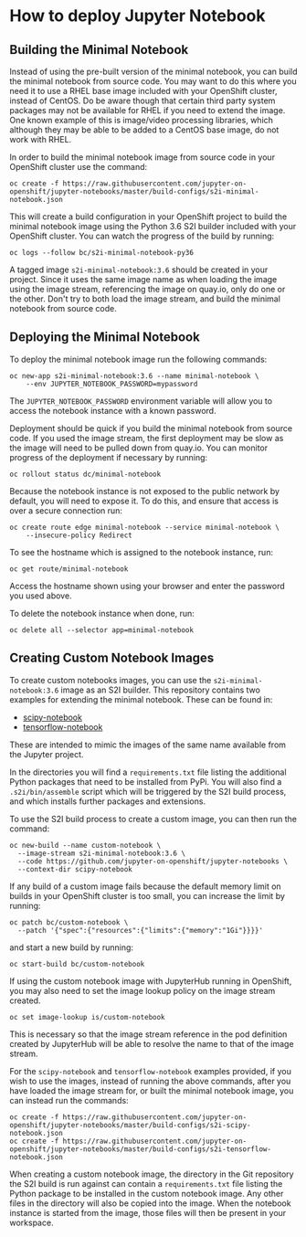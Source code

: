 # How to deploy Jupyter Notebook #

Building the Minimal Notebook
-----------------------------

Instead of using the pre-built version of the minimal notebook, you can build the minimal notebook from source code. You may want to do this where you need it to use a RHEL base image included with your OpenShift cluster, instead of CentOS. Do be aware though that certain third party system packages may not be available for RHEL if you need to extend the image. One known example of this is image/video processing libraries, which although they may be able to be added to a CentOS base image, do not work with RHEL.

In order to build the minimal notebook image from source code in your OpenShift cluster use the command:

```
oc create -f https://raw.githubusercontent.com/jupyter-on-openshift/jupyter-notebooks/master/build-configs/s2i-minimal-notebook.json
```

This will create a build configuration in your OpenShift project to build the minimal notebook image using the Python 3.6 S2I builder included with your OpenShift cluster. You can watch the progress of the build by running:

```
oc logs --follow bc/s2i-minimal-notebook-py36
```

A tagged image ``s2i-minimal-notebook:3.6`` should be created in your project. Since it uses the same image name as when loading the image using the image stream, referencing the image on quay.io, only do one or the other. Don't try to both load the image stream, and build the minimal notebook from source code.

Deploying the Minimal Notebook
------------------------------

To deploy the minimal notebook image run the following commands:

```
oc new-app s2i-minimal-notebook:3.6 --name minimal-notebook \
    --env JUPYTER_NOTEBOOK_PASSWORD=mypassword
```

The ``JUPYTER_NOTEBOOK_PASSWORD`` environment variable will allow you to access the notebook instance with a known password.

Deployment should be quick if you build the minimal notebook from source code. If you used the image stream, the first deployment may be slow as the image will need to be pulled down from quay.io. You can monitor progress of the deployment if necessary by running:

```
oc rollout status dc/minimal-notebook
```

Because the notebook instance is not exposed to the public network by default, you will need to expose it. To do this, and ensure that access is over a secure connection run:

```
oc create route edge minimal-notebook --service minimal-notebook \
    --insecure-policy Redirect
```

To see the hostname which is assigned to the notebook instance, run:

```
oc get route/minimal-notebook
```

Access the hostname shown using your browser and enter the password you used above.

To delete the notebook instance when done, run:

```
oc delete all --selector app=minimal-notebook
```

Creating Custom Notebook Images
-------------------------------

To create custom notebooks images, you can use the ``s2i-minimal-notebook:3.6`` image as an S2I builder. This repository contains two examples for extending the minimal notebook. These can be found in:

* [scipy-notebook](./scipy-notebook)
* [tensorflow-notebook](./tensorflow-notebook)

These are intended to mimic the images of the same name available from the Jupyter project.

In the directories you will find a ``requirements.txt`` file listing the additional Python packages that need to be installed from PyPi. You will also find a ``.s2i/bin/assemble`` script which will be triggered by the S2I build process, and which installs further packages and extensions.

To use the S2I build process to create a custom image, you can then run the command:

```
oc new-build --name custom-notebook \
  --image-stream s2i-minimal-notebook:3.6 \
  --code https://github.com/jupyter-on-openshift/jupyter-notebooks \
  --context-dir scipy-notebook
```

If any build of a custom image fails because the default memory limit on builds in your OpenShift cluster is too small, you can increase the limit by running:

```
oc patch bc/custom-notebook \
  --patch '{"spec":{"resources":{"limits":{"memory":"1Gi"}}}}'
```

and start a new build by running:

```
oc start-build bc/custom-notebook
```

If using the custom notebook image with JupyterHub running in OpenShift, you may also need to set the image lookup policy on the image stream created.

```
oc set image-lookup is/custom-notebook
```

This is necessary so that the image stream reference in the pod definition created by JupyterHub will be able to resolve the name to that of the image stream.

For the ``scipy-notebook`` and ``tensorflow-notebook`` examples provided, if you wish to use the images, instead of running the above commands, after you have loaded the image stream for, or built the minimal notebook image, you can instead run the commands:

```
oc create -f https://raw.githubusercontent.com/jupyter-on-openshift/jupyter-notebooks/master/build-configs/s2i-scipy-notebook.json
oc create -f https://raw.githubusercontent.com/jupyter-on-openshift/jupyter-notebooks/master/build-configs/s2i-tensorflow-notebook.json
```

When creating a custom notebook image, the directory in the Git repository the S2I build is run against can contain a ``requirements.txt`` file listing the Python package to be installed in the custom notebook image. Any other files in the directory will also be copied into the image. When the notebook instance is started from the image, those files will then be present in your workspace.
